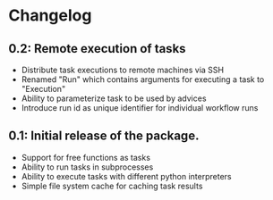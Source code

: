 # Changelog

## 0.2: Remote execution of tasks

  - Distribute task executions to remote machines via SSH
  - Renamed "Run" which contains arguments for executing a task
    to "Execution"
  - Ability to parameterize task to be used by advices
  - Introduce run id as unique identifier for individual workflow runs

## 0.1: Initial release of the package.

  - Support for free functions as tasks
  - Ability to run tasks in subprocesses
  - Ability to execute tasks with different python interpreters
  - Simple file system cache for caching task results
